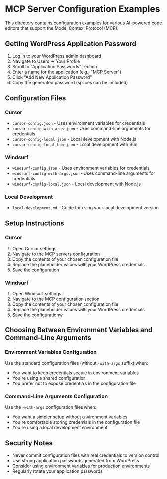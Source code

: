 # MCP Server Configuration Examples

This directory contains configuration examples for various AI-powered code editors that support the Model Context Protocol (MCP).


## Getting WordPress Application Password

1. Log in to your WordPress admin dashboard
2. Navigate to Users → Your Profile
3. Scroll to "Application Passwords" section
4. Enter a name for the application (e.g., "MCP Server")
5. Click "Add New Application Password"
6. Copy the generated password (spaces can be included)

## Configuration Files

### Cursor
- `cursor-config.json` - Uses environment variables for credentials
- `cursor-config-with-args.json` - Uses command-line arguments for credentials
- `cursor-config-local.json` - Local development with Node.js
- `cursor-config-local-bun.json` - Local development with Bun

### Windsurf
- `windsurf-config.json` - Uses environment variables for credentials
- `windsurf-config-with-args.json` - Uses command-line arguments for credentials
- `windsurf-config-local.json` - Local development with Node.js

### Local Development
- `local-development.md` - Guide for using your local development version

## Setup Instructions

### Cursor

1. Open Cursor settings
2. Navigate to the MCP servers configuration
3. Copy the contents of your chosen configuration file
4. Replace the placeholder values with your WordPress credentials
5. Save the configuration

### Windsurf

1. Open Windsurf settings
2. Navigate to the MCP configuration section
3. Copy the contents of your chosen configuration file
4. Replace the placeholder values with your WordPress credentials
5. Save the configurationw

## Choosing Between Environment Variables and Command-Line Arguments

### Environment Variables Configuration

Use the standard configuration files (without `-with-args` suffix) when:

- You want to keep credentials secure in environment variables
- You're using a shared configuration
- You prefer not to expose credentials in the configuration file

### Command-Line Arguments Configuration

Use the `-with-args` configuration files when:

- You want a simpler setup without environment variables
- You're comfortable storing credentials in the configuration file
- You're using a local development environment

## Security Notes

- Never commit configuration files with real credentials to version control
- Use strong application passwords generated from WordPress
- Consider using environment variables for production environments
- Regularly rotate your application passwords
